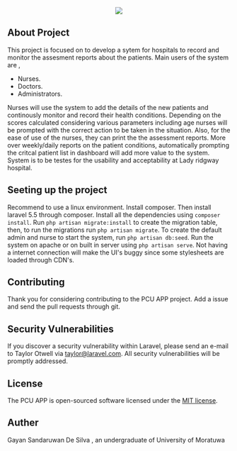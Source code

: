 <p align="center"><img src="https://laravel.com/assets/img/components/logo-laravel.svg"></p>

## About Project 

This project is focused on to develop a sytem for hospitals to record and monitor the assesment reports about the patients. Main users of the system are ,
- Nurses.
- Doctors.
- Administrators.

Nurses will use the system to add the details of the new patients and continously monitor and record their health conditions. Depending on the scores calculated considering various parameters including age nurses will be prompted with the correct action to be taken in the situation. Also, for the ease of use of the nurses, they can print the the assessment reports. More over weekly/daily reports on the patient conditions, automatically prompting the critcal patient list in dashboard will add more value to the system.
System is to be testes for the usability and acceptability at Lady ridgway hospital.
## Seeting up the project
Recommend to use a linux environment.
Install composer. Then install laravel 5.5 through composer. Install all the dependencies using ``composer install``.
Run ``php artisan migrate:install`` to create the migration table, then, to run the migrations run ``php artisan migrate``. To create the default admin and nurse to start the system, run ``php artisan db:seed``. Run the system on apache or on built in server using ``php artisan serve``.
Not having a internet connection will make the UI's buggy since some stylesheets are loaded through CDN's.



## Contributing

Thank you for considering contributing to the PCU APP project. Add a issue and send the pull requests through git.
## Security Vulnerabilities

If you discover a security vulnerability within Laravel, please send an e-mail to Taylor Otwell via [taylor@laravel.com](mailto:taylor@laravel.com). All security vulnerabilities will be promptly addressed.

## License

The PCU APP is open-sourced software licensed under the [MIT license](https://opensource.org/licenses/MIT).

## Auther
Gayan Sandaruwan De Silva , an undergraduate of University of Moratuwa
